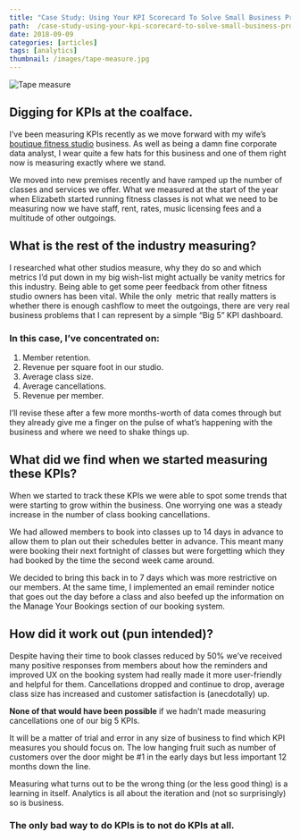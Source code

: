 ```yaml
---
title: "Case Study: Using Your KPI Scorecard To Solve Small Business Problems"
path:  /case-study-using-your-kpi-scorecard-to-solve-small-business-problems
date: 2018-09-09
categories: [articles]
tags: [analytics]
thumbnail: /images/tape-measure.jpg
---
```

![Tape measure](/images/tape-measure.jpg)

## **Digging for KPIs at the coalface.**

I’ve been measuring KPIs recently as we move forward with my wife’s [boutique fitness studio][1] business. As well as being a damn fine corporate data analyst, I wear quite a few hats for this business and one of them right now is measuring exactly where we stand.

We moved into new premises recently and have ramped up the number of classes and services we offer. What we measured at the start of the year when Elizabeth started running fitness classes is not what we need to be measuring now we have staff, rent, rates, music licensing fees and a multitude of other outgoings.

## **What is the rest of the industry measuring?**

I researched what other studios measure, why they do so and which metrics I’d put down in my big wish-list might actually be vanity metrics for this industry. Being able to get some peer feedback from other fitness studio owners has been vital. While the only  metric that really matters is whether there is enough cashflow to meet the outgoings, there are very real business problems that I can represent by a simple “Big 5” KPI dashboard.

### **In this case, I’ve concentrated on:**

  1. Member retention.
  2. Revenue per square foot in our studio.
  3. Average class size.
  4. Average cancellations.
  5. Revenue per member.

I’ll revise these after a few more months-worth of data comes through but they already give me a finger on the pulse of what’s happening with the business and where we need to shake things up.

## **What did we find when we started measuring these KPIs?**

When we started to track these KPIs we were able to spot some trends that were starting to grow within the business. One worrying one was a steady increase in the number of class booking cancellations.

We had allowed members to book into classes up to 14 days in advance to allow them to plan out their schedules better in advance. This meant many were booking their next fortnight of classes but were forgetting which they had booked by the time the second week came around.

We decided to bring this back in to 7 days which was more restrictive on our members. At the same time, I implemented an email reminder notice that goes out the day before a class and also beefed up the information on the Manage Your Bookings section of our booking system.

## How did it work out (pun intended)?

Despite having their time to book classes reduced by 50% we&#8217;ve received many positive responses from members about how the reminders and improved UX on the booking system had really made it more user-friendly and helpful for them. Cancellations dropped and continue to drop, average class size has increased and customer satisfaction is (anecdotally) up.

**None of that would have been possible** if we hadn’t made measuring cancellations one of our big 5 KPIs.

It will be a matter of trial and error in any size of business to find which KPI measures you should focus on. The low hanging fruit such as number of customers over the door might be #1 in the early days but less important 12 months down the line.

Measuring what turns out to be the wrong thing (or the less good thing) is a learning in itself. Analytics is all about the iteration and (not so surprisingly) so is business.

### The only bad way to do KPIs is to not do KPIs at all. ###

 [1]: https://curafitness.com